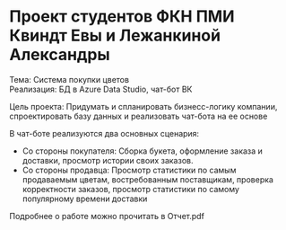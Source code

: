 # Проект студентов ФКН ПМИ Квиндт Евы и Лежанкиной Александры

Тема: Система покупки цветов  
Реализация: БД в Azure Data Studio, чат-бот ВК

Цель проекта: Придумать и спланировать бизнесс-логику компании, спроектировать базу данных и реализовать чат-бота на ее основе

В чат-боте реализуются два основных сценария:
-   Со стороны покупателя: Сборка букета, оформление заказа и доставки, просмотр
истории своих заказов.
- Со стороны продавца: Просмотр статистики по самым продаваемым цветам,
востребованным поставщикам, проверка корректности заказов, просмотр
статистики по самому популярному времени доставки

Подробнее о работе можно прочитать в Отчет.pdf
